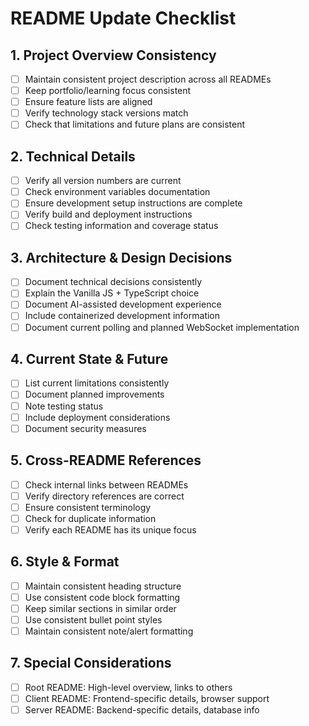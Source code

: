 # README Update Checklist

## 1. Project Overview Consistency
- [ ] Maintain consistent project description across all READMEs
- [ ] Keep portfolio/learning focus consistent
- [ ] Ensure feature lists are aligned
- [ ] Verify technology stack versions match
- [ ] Check that limitations and future plans are consistent

## 2. Technical Details
- [ ] Verify all version numbers are current
- [ ] Check environment variables documentation
- [ ] Ensure development setup instructions are complete
- [ ] Verify build and deployment instructions
- [ ] Check testing information and coverage status

## 3. Architecture & Design Decisions
- [ ] Document technical decisions consistently
- [ ] Explain the Vanilla JS + TypeScript choice
- [ ] Document AI-assisted development experience
- [ ] Include containerized development information
- [ ] Document current polling and planned WebSocket implementation

## 4. Current State & Future
- [ ] List current limitations consistently
- [ ] Document planned improvements
- [ ] Note testing status
- [ ] Include deployment considerations
- [ ] Document security measures

## 5. Cross-README References
- [ ] Check internal links between READMEs
- [ ] Verify directory references are correct
- [ ] Ensure consistent terminology
- [ ] Check for duplicate information
- [ ] Verify each README has its unique focus

## 6. Style & Format
- [ ] Maintain consistent heading structure
- [ ] Use consistent code block formatting
- [ ] Keep similar sections in similar order
- [ ] Use consistent bullet point styles
- [ ] Maintain consistent note/alert formatting

## 7. Special Considerations
- [ ] Root README: High-level overview, links to others
- [ ] Client README: Frontend-specific details, browser support
- [ ] Server README: Backend-specific details, database info